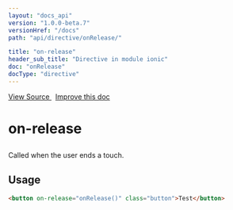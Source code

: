 ```yaml
---
layout: "docs_api"
version: "1.0.0-beta.7"
versionHref: "/docs"
path: "api/directive/onRelease/"

title: "on-release"
header_sub_title: "Directive in module ionic"
doc: "onRelease"
docType: "directive"
---
```


<div class="improve-docs">
  <a href='http://github.com/driftyco/ionic/tree/master/js/angular/directive/gesture.js#L60'>
    View Source
  </a>
  &nbsp;
  <a href='http://github.com/driftyco/ionic/edit/master/js/angular/directive/gesture.js#L60'>
    Improve this doc
  </a>
</div>




<h1 class="api-title">

  on-release



</h1>





Called when the user ends a touch.








  
<h2 id="usage">Usage</h2>
  
```html
<button on-release="onRelease()" class="button">Test</button>
```
  
  

  





